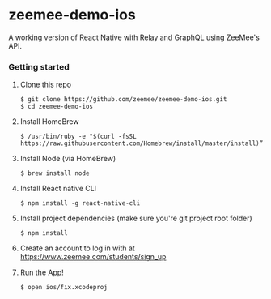 # zeemee-demo-ios
A working version of React Native with Relay and GraphQL using ZeeMee's API.

### Getting started
1. Clone this repo

    ```
    $ git clone https://github.com/zeemee/zeemee-demo-ios.git
    $ cd zeemee-demo-ios
    ```

2. Install HomeBrew

    ```
    $ /usr/bin/ruby -e "$(curl -fsSL https://raw.githubusercontent.com/Homebrew/install/master/install)”
    ```

3. Install Node (via HomeBrew)

    ```
    $ brew install node
    ```

4. Install React native CLI

    ```
    $ npm install -g react-native-cli
    ```

5. Install project dependencies (make sure you're git project root folder)

    ```
    $ npm install
    ```

6. Create an account to log in with at https://www.zeemee.com/students/sign_up
7. Run the App!

    ```
    $ open ios/fix.xcodeproj
    ```
